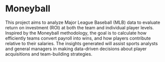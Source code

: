 # Moneyball

This project aims to analyze Major League Baseball (MLB) data to evaluate return on investment (ROI) at both the team and individual player levels. Inspired by the Moneyball methodology, the goal is to calculate how efficiently teams convert payroll into wins, and how players contribute relative to their salaries. The insights generated will assist sports analysts and general managers in making data-driven decisions about player acquisitions and team-building strategies.
